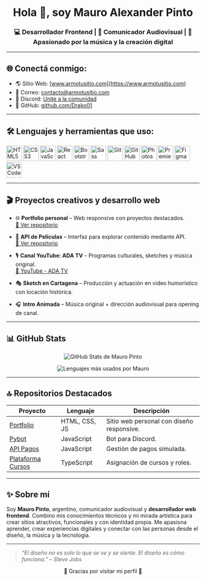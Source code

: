 <h1 align="center">Hola 👋, soy Mauro Alexander Pinto</h1>
<h3 align="center">💻 Desarrollador Frontend | 🎥 Comunicador Audiovisual | 🎵 Apasionado por la música y la creación digital</h3>

---

## 🌐 Conectá conmigo:

- 🌎 Sitio Web: [www.armotusitio.com](https://www.armotusitio.com)
- 📧 Correo: contacto@armotusitio.com
- 💬 Discord: [Unite a la comunidad](https://discord.gg/tu-enlace-aqui)
- 🧠 GitHub: [github.com/Drako01](https://github.com/Drako01)

---

## 🛠️ Lenguajes y herramientas que uso:

<p align="left">
  <img src="https://cdn.jsdelivr.net/gh/devicons/devicon/icons/html5/html5-original.svg" title="HTML5" width="40" height="40"/>
  <img src="https://cdn.jsdelivr.net/gh/devicons/devicon/icons/css3/css3-original.svg" title="CSS3" width="40" height="40"/>
  <img src="https://cdn.jsdelivr.net/gh/devicons/devicon/icons/javascript/javascript-original.svg" title="JavaScript" width="40" height="40"/>
  <img src="https://cdn.jsdelivr.net/gh/devicons/devicon/icons/react/react-original.svg" title="React" width="40" height="40"/>
  <img src="https://cdn.jsdelivr.net/gh/devicons/devicon/icons/bootstrap/bootstrap-original.svg" title="Bootstrap" width="40" height="40"/>
  <img src="https://cdn.jsdelivr.net/gh/devicons/devicon/icons/sass/sass-original.svg" title="Sass" width="40" height="40"/>
  <img src="https://cdn.jsdelivr.net/gh/devicons/devicon/icons/git/git-original.svg" title="Git" width="40" height="40"/>
  <img src="https://cdn.jsdelivr.net/gh/devicons/devicon/icons/github/github-original.svg" title="GitHub" width="40" height="40"/>
  <img src="https://cdn.jsdelivr.net/gh/devicons/devicon/icons/photoshop/photoshop-plain.svg" title="Photoshop" width="40" height="40"/>
  <img src="https://cdn.jsdelivr.net/gh/devicons/devicon/icons/premierepro/premierepro-original.svg" title="Premiere Pro" width="40" height="40"/>
  <img src="https://cdn.jsdelivr.net/gh/devicons/devicon/icons/figma/figma-original.svg" title="Figma" width="40" height="40"/>
  <img src="https://cdn.jsdelivr.net/gh/devicons/devicon/icons/vscode/vscode-original.svg" title="VS Code" width="40" height="40"/>
</p>

---

## 🎬 Proyectos creativos y desarrollo web

- 🌐 **Portfolio personal** – Web responsive con proyectos destacados.  
  [🔗 Ver repositorio](https://github.com/Drako01/portfolio)

- 🧠 **API de Películas** – Interfaz para explorar contenido mediante API.  
  [🔗 Ver repositorio](https://github.com/Drako01/api-peliculas)

- 🎙️ **Canal YouTube: ADA TV** – Programas culturales, sketches y música original.  
  [🔗 YouTube - ADA TV](https://www.youtube.com/@adatv)

- 🎭 **Sketch en Cartagena** – Producción y actuación en video humorístico con locación histórica.  
- 🎧 **Intro Animada** – Música original + dirección audiovisual para opening de canal.

---

## 📊 GitHub Stats

<p align="center">
  <img src="https://github-readme-stats.vercel.app/api?username=Drako01&show_icons=true&theme=tokyonight" alt="GitHub Stats de Mauro Pinto">
</p>

<p align="center">
  <img src="https://github-readme-stats.vercel.app/api/top-langs/?username=Drako01&layout=compact&theme=tokyonight" alt="Lenguajes más usados por Mauro">
</p>

---

## 🔝 Repositorios Destacados

| Proyecto | Lenguaje | Descripción |
|----------|----------|-------------|
| [Portfolio](https://github.com/Drako01/portfolio) | HTML, CSS, JS | Sitio web personal con diseño responsive. |
| [Pybot](https://github.com/Drako01/pybot) | JavaScript | Bot para Discord. |
| [API Pagos](https://github.com/Drako01/api-rest-pagos) | JavaScript | Gestión de pagos simulada. |
| [Plataforma Cursos](https://github.com/Drako01/jugando_con_typescript) | TypeScript | Asignación de cursos y roles. |

---

## ✨ Sobre mí

Soy **Mauro Pinto**, argentino, comunicador audiovisual y **desarrollador web frontend**. Combino mis conocimientos técnicos y mi mirada artística para crear sitios atractivos, funcionales y con identidad propia. Me apasiona aprender, crear experiencias digitales y conectar con las personas desde el diseño, la música y la tecnología.

---

> *“El diseño no es solo lo que se ve y se siente. El diseño es cómo funciona.” – Steve Jobs*

<p align="center">
  🚀 Gracias por visitar mi perfil 🤝  
</p>
